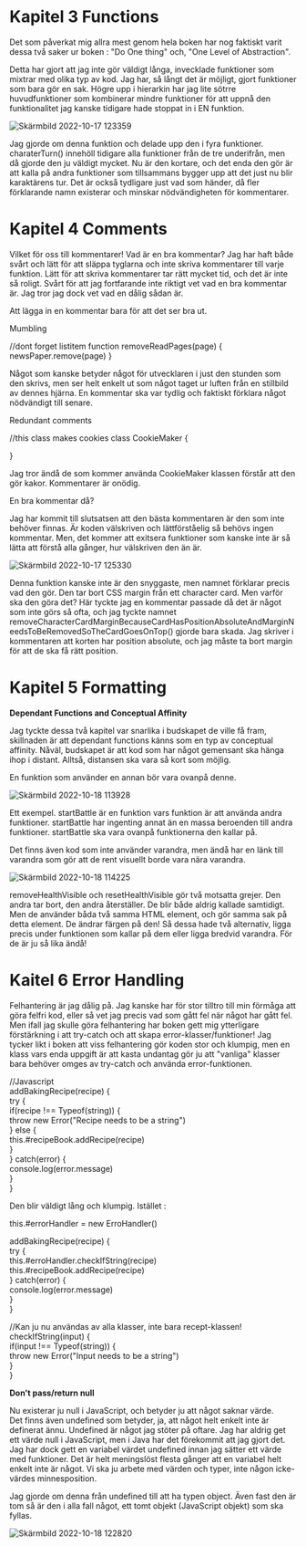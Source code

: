 
# Kapitel 3 Functions

Det som påverkat mig allra mest genom hela boken har nog faktiskt varit dessa två saker ur boken :
"Do One thing"
och,
"One Level of Abstraction".

Detta har gjort att jag inte gör väldigt långa, invecklade funktioner som mixtrar med olika typ av kod.
Jag har, så långt det är möjligt, gjort funktioner som bara gör en sak. Högre upp i hierarkin har jag
lite sötrre huvudfunktioner som kombinerar mindre funktioner för att uppnå den funktionalitet jag kanske
tidigare hade stoppat in i EN funktion.

![Skärmbild 2022-10-17 123359](https://user-images.githubusercontent.com/89847326/196156132-471ff2b3-087d-4e2d-8760-7d83265847a2.png)


 Jag gjorde om denna funktion och delade upp den i fyra funktioner. charaterTurn() innehöll tidigare alla funktioner från de tre underifrån,
 men då gjorde den ju väldigt mycket. Nu är den kortare, och det enda den gör är att kalla på andra funktioner som tillsammans bygger upp
 att det just nu blir karaktärens tur. Det är också tydligare just vad som händer, då fler förklarande namn existerar och minskar nödvändigheten
 för kommentarer.
 
 # Kapitel 4 Comments
 
 Vilket för oss till kommentarer! Vad är en bra kommentar? Jag har haft både svårt och lätt för att släppa tyglarna och inte skriva kommentarer till varje funktion.
 Lätt för att skriva kommentarer tar rätt mycket tid, och det är inte så roligt. Svårt för att jag fortfarande inte riktigt vet vad en bra kommentar är. Jag tror jag dock vet vad en  dålig sådan är.
 
Att lägga in en kommentar bara för att det ser bra ut. 

Mumbling

//dont forget listitem
function removeReadPages(page) {
  newsPaper.remove(page)
 }

Något som kanske betyder något för utvecklaren i just den stunden som den skrivs,
men ser helt enkelt ut som något taget ur luften från en stillbild av dennes hjärna.
En kommentar ska var tydlig och faktiskt förklara något nödvändigt till senare.

Redundant comments

//this class makes cookies
class CookieMaker {

}

Jag tror ändå de som kommer använda CookieMaker klassen förstår att den gör kakor. Kommentarer är onödig.

En bra kommentar då?

Jag har kommit till slutsatsen att den bästa kommentaren är den som inte behöver finnas. Är koden välskriven och lättförståelig
så behövs ingen kommentar. Men, det kommer att exitsera funktioner som kanske inte är så lätta att förstå alla gånger, hur
välskriven den än är.

![Skärmbild 2022-10-17 125330](https://user-images.githubusercontent.com/89847326/196159772-fe3b4cbe-a5d8-4333-a428-c3a484d24c4e.png)

Denna funktion kanske inte är den snyggaste, men namnet förklarar precis vad den gör. Den tar bort CSS margin från ett character card.
Men varför ska den göra det? Här tyckte jag en kommentar passade då det är något som inte görs så ofta, och jag tyckte namnet
removeCharacterCardMarginBecauseCardHasPositionAbsoluteAndMarginNeedsToBeRemovedSoTheCardGoesOnTop() gjorde bara skada.
Jag skriver i kommentaren att korten har position absolute, och jag måste ta bort margin för att de ska få rätt position.


# Kapitel 5 Formatting

**Dependant Functions and Conceptual Affinity**

Jag tyckte dessa två kapitel var snarlika i budskapet de ville få fram, skillnaden är att
dependant functions känns som en typ av conceptual affinity. Nåväl, budskapet är att kod
som har något gemensant ska hänga ihop i distant. Alltså, distansen ska vara så kort som möjlig. 

En funktion som använder en annan bör vara ovanpå denne. 

![Skärmbild 2022-10-18 113928](https://user-images.githubusercontent.com/89847326/196395204-b752afaa-18b0-4839-8ee3-c08ead4f4561.png)

Ett exempel. startBattle är en funktion vars funktion är att använda andra funktioner. startBattle har ingenting annat än en
massa beroenden till andra funktioner. startBattle ska vara ovanpå funktionerna den kallar på.


Det finns även kod som inte använder varandra, men ändå har en länk till varandra som gör att de rent visuellt borde vara nära varandra.


![Skärmbild 2022-10-18 114225](https://user-images.githubusercontent.com/89847326/196396241-80a3b433-53e3-4d2e-9998-a947ab16b022.png)

removeHealthVisible och resetHealthVisible gör två motsatta grejer. Den andra tar bort, den andra återställer. De blir både aldrig kallade samtidigt.
Men de använder båda två samma HTML element, och gör samma sak på detta element. De ändrar färgen på den! Så dessa hade två alternativ,
ligga precis under funktionen som kallar på dem eller ligga bredvid varandra. För de är ju så lika ändå!

 
 # Kaitel 6 Error Handling
 
 Felhantering är jag dålig på. Jag kanske har för stor tilltro till min förmåga att göra felfri kod, eller så vet jag precis vad som gått fel
 när något har gått fel. Men ifall jag skulle göra felhantering har boken gett mig ytterligare förstärkning i att try-catch och att skapa error-klasser/funktioner!
 Jag tycker likt i boken att viss felhantering gör koden stor och klumpig, men en klass vars enda uppgift är att kasta undantag gör ju att "vanliga" klasser 
 bara behöver omges av try-catch och använda error-funktionen.
   
   //Javascript  
 addBakingRecipe(recipe)  {  
   try  {  
     if(recipe !== Typeof(string)) {  
         throw new Error("Recipe needs to be a string")  
       }  else  {  
         this.#recipeBook.addRecipe(recipe)  
         }  
   } catch(error) {  
     console.log(error.message)  
   }  
 }  
 
 Den blir väldigt lång och klumpig. Istället :  
 
 this.#errorHandler = new ErroHandler()  
 
 addBakingRecipe(recipe) {    
   try {  
     this.#erroHandler.checkIfString(recipe)  
     this.#recipeBook.addRecipe(recipe)  
   } catch(error) {   
     console.log(error.message)    
   }   
 }  
   
 //Kan ju nu användas av alla klasser, inte bara recept-klassen!  
 checkIfString(input) {   
   if(input !== Typeof(string)) {  
     throw new Error("Input needs to be a string")  
   }  
 }  
 
**Don't pass/return null**

Nu existerar ju null i JavaScript, och betyder ju att något saknar värde.  
Det finns även undefined som betyder, ja, att något helt enkelt inte är 
definerat ännu. Undefined är något jag stöter på oftare. Jag har aldrig
get ett värde null i JavaScript, men i Java har det förekommit att jag gjort det.
Jag har dock gett en variabel värdet undefined innan jag sätter ett värde med funktioner. 
Det är helt meningslöst flesta gånger att en variabel helt enkelt inte är något.
Vi ska ju arbete med värden och typer, inte någon icke-värdes minnesposition.

Jag gjorde om denna från undefined till att ha typen object. Även fast den är
tom så är den i alla fall något, ett tomt objekt (JavaScript objekt) som ska fyllas.  


![Skärmbild 2022-10-18 122820](https://user-images.githubusercontent.com/89847326/196406697-8885a6ef-5e9d-4e8b-b897-5560840e7835.png)

